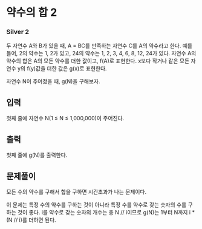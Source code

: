 # 약수의 합 2

### Silver 2

두 자연수 A와 B가 있을 때, A = BC를 만족하는 자연수 C를 A의 약수라고 한다. 예를 들어, 2의 약수는 1, 2가 있고, 24의 약수는 1, 2, 3, 4, 6, 8, 12, 24가 있다. 자연수 A의 약수의 합은 A의 모든 약수를 더한 값이고, f(A)로 표현한다. x보다 작거나 같은 모든 자연수 y의 f(y)값을 더한 값은 g(x)로 표현한다.

자연수 N이 주어졌을 때, g(N)을 구해보자.

## 입력
첫째 줄에 자연수 N(1 ≤ N ≤ 1,000,000)이 주어진다.

## 출력
첫째 줄에 g(N)를 출력한다.

## 문제풀이
모든 수의 약수를 구해서 합을 구하면 시간초과가 나는 문제이다.

이 문제는 특정 수의 약수를 구하는 것이 아니라 특정 수를 약수로 갖는 숫자의 수를 구하는 것이 좋다. i를 약수로 갖는 숫자의 개수는 총 N // i이므로 g(N)는 1부터 N까지 i * (N // i)를 더하면 된다.